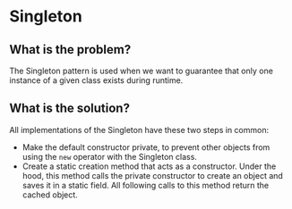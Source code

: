 # Singleton

## What is the problem?

The Singleton pattern is used when we want to guarantee that only one instance of a given class exists during runtime.

## What is the solution?

All implementations of the Singleton have these two steps in common:

* Make the default constructor private, to prevent other objects from using the `new` operator with the Singleton class.
* Create a static creation method that acts as a constructor. Under the hood, this method calls the private constructor to create an object and saves it in a static field. All following calls to this method return the cached object.



